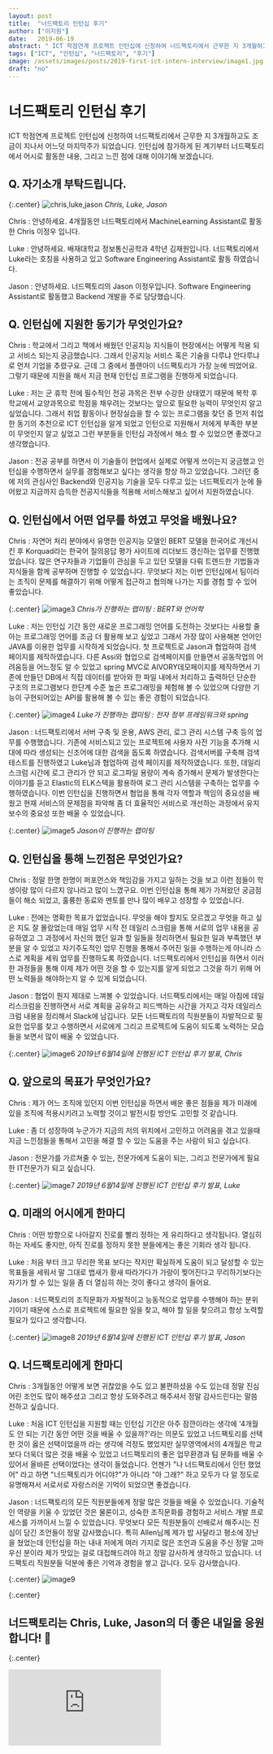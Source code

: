 ```yaml
---
layout: post
title:  "너드팩토리 인턴십 후기"
author: ["이지원"]
date:   2019-06-19
abstract: " ICT 학점연계 프로젝트 인턴십에 신청하여 너드팩토리에서 근무한 지 3개월하고도 조금이 지나서 어느덧 마지막주가 되었습니다. 인턴십에 참가하게 된 계기부터 너드팩토리에서 어시로 활동한 내용, 그리고 느낀 점에 대해 이야기해 보겠습니다. "
tags: ["ICT", "인턴십", "너드팩토리", "후기"]
image: /assets/images/posts/2019-first-ict-intern-interview/image1.jpg
draft: "no"	
---
```


# 너드팩토리 인턴십 후기

ICT 학점연계 프로젝트 인턴십에 신청하여 너드팩토리에서 근무한 지 3개월하고도 조금이 지나서 어느덧 마지막주가 되었습니다. 인턴십에 참가하게 된 계기부터 너드팩토리에서 어시로 활동한 내용, 그리고 느낀 점에 대해 이야기해 보겠습니다.

## Q. 자기소개 부탁드립니다.

{:.center}
![chris,luke,jason](/assets/images/posts/2019-first-ict-intern-interview/image2.png)
*Chris, Luke, Jason*

Chris : 안녕하세요. 4개월동안 너드팩토리에서 MachineLearning Assistant로 활동한 Chris 이정우 입니다. 

Luke : 안녕하세요. 배재대학교 정보통신공학과 4학년 김재원입니다.  너드팩토리에서 Luke라는 호칭을 사용하고 있고 Software Engineering Assistant로 활동 하였습니다. 

Jason : 안녕하세요. 너드팩토리의 Jason 이정우입니다. Software Engineering Assistant로 활동했고 Backend 개발을 주로 담당했습니다.

## Q. 인턴십에 지원한 동기가 무엇인가요?

Chris : 학교에서 그리고 책에서 배웠던 인공지능 지식들이 현장에서는 어떻게 적용 되고 서비스 되는지 궁금했습니다. 그래서 인공지능 서비스 혹은 기술을 다루냐 안다루냐로 먼저 기업을 추렸구요. 근데 그 중에서 플랜아이 너드팩토리가 가장 눈에 띄었어요. 그렇기 때문에 지원을 해서 지금 현재 인턴십 프로그램을 진행하게 되었습니다.

Luke : 저는 군 휴학 전에 필수적인 전공 과목은 전부 수강한 상태였기 때문에 복학 후 학교에서 교양과목으로 학점을 채우려는 것보다는 앞으로 필요한 능력이 무엇인지 알고 싶었습니다. 그래서 취업 활동이나 현장실습을 할 수 있는 프로그램을 찾던 중 먼저 취업한 동기의 추천으로 ICT 인턴십을 알게 되었고 인턴으로 지원해서 저에게 부족한 부분이 무엇인지 알고 싶었고 그런 부분들을 인턴십 과정에서 해소 할 수 있었으면 좋겠다고 생각했습니다.

Jason : 전공 공부를 하면서 이 기술들이 현업에서 실제로 어떻게 쓰이는지 궁금했고 인턴십을 수행하면서 실무를 경험해보고 싶다는 생각을 항상 하고 있었습니다. 그러던 중에 저의 관심사인 Backend와 인공지능 기술을 모두 다루고 있는 너드팩토리가 눈에 들어왔고 지금까지 습득한 전공지식들을 적용해 서비스해보고 싶어서 지원하였습니다.

## Q. 인턴십에서 어떤 업무를 하였고 무엇을 배웠나요?

Chris : 자연어 처리 분야에서 유명한 인공지능 모델인 BERT 모델을 한국어로 개선시킨 후 Korquad라는 한국어 질의응답 평가 사이트에 리더보드 갱신하는 업무를 진행했었습니다. 많은 연구자들과 기업들이 관심을 두고 있던 모델을 다뤄 트렌드한 기법들과 지식들을 함께 공부하며 진행할 수 있었습니다. 무엇보다 저는 이번 인턴십에서 팀이라는 조직이 문제를 해결하기 위해 어떻게 접근하고 협의해 나가는 지를 경험 할 수 있어 좋았습니다.

{:.center}
![image3](/assets/images/posts/2019-first-ict-intern-interview/image3.jpg)
*Chris가 진행하는 랩미팅 : BERT와 언어학*

Luke : 저는 인턴십 기간 동안 새로운 프로그래밍 언어를 도전하는 것보다는 사용할 줄 아는 프로그래밍 언어를 조금 더 활용해 보고 싶었고 그래서 가장 많이 사용해본 언어인 JAVA를 이용한 업무를 시작하게 되었습니다. 첫 프로젝트로 Jason과 협업하여 검색 페이지를 제작하였습니다. 다른 Assi와 협업으로 검색페이지를 만들면서 공동작업의 어려움등을 어느정도 알 수 있었고  spring MVC로  AIVORY데모페이지를 제작하면서 기존에 만들던 DB에서 직접 데이터를 받아와 한 파일 내에서 처리하고 출력하던 단순한 구조의 프로그램보다 한단계 수준 높은 프로그래밍을 체험해 볼 수 있었으며 다양한 기능이 구현되어있는 API를 활용해 볼 수 있는 좋은 경험이 되었습니다.

{:.center}
![image4](/assets/images/posts/2019-first-ict-intern-interview/image4.jpg)
*Luke가 진행하는 랩미팅 : 전자 정부 프레임워크와 spring*


Jason : 너드팩토리에서 서버 구축 및 운용, AWS 관리, 로그 관리 시스템 구축 등의 업무를 수행했습니다. 기존에 서비스되고 있는 프로젝트에 사용자 사전 기능을 추가해 시대에 따라 생성되는 신조어에 대한 검색을 돕도록 하였습니다. 검색서버를 구축해 검색테스트를 진행하였고 Luke님과 협업하여 검색 페이지를 제작하였습니다. 또한, 데일리스크럼 시간에 로그 관리가 안 되고 로그파일 용량이 계속 증가해서 문제가 발생한다는 이야기를 듣고 Elastic의 ELK스택을 활용하여 로그 관리 시스템을 구축하는 업무를 수행하였습니다. 이번 인턴십을 진행하면서 협업을 통해 각자 역할과 책임의 중요성을 배웠고 현재 서비스의 문제점을 파악해 좀 더 효율적인 서비스로 개선하는 과정에서 유지보수의 중요성 또한 배울 수 있었습니다.

{:.center}
![image5](/assets/images/posts/2019-first-ict-intern-interview/image5.jpg)
*Jason이 진행하는 랩미팅*

## Q. 인턴십을 통해 느낀점은 무엇인가요?

Chris : 정말 한명 한명이 퍼포먼스와 책임감을 가지고 일하는 것을 보고 이런 점들이 학생이랑 많이 다르지 않나라고 많이 느꼈구요. 이번 인턴십을 통해 제가 가져왔던 궁금점들이 해소 되었고, 훌륭한 동료와 멘토를 만나 많이 배우고 성장할 수 있었습니다.

Luke : 전에는 명확한 목표가 없었습니다. 무엇을 해야 할지도 모르겠고 무엇을 하고 싶은 지도 잘 몰랐었는데 매일 업무 시작 전 데일리 스크럼을 통해 서로의 업무 내용을 공유하였고 그 과정에서 자신의 했던 일과 할 일들을 정리하면서 필요한 일과 부족했던 부분을 알 수 있었고 자기주도적인 업무 진행을 통해서 주어진 일을 수행하는게 아니라 스스로 계획을 세워 업무를 진행하도록 하였습니다. 너드팩토리에서 인턴십을 하면서 이러한 과정들을 통해 이제 제가 어떤 것을 할 수 있는지를 알게 되었고 그것을 하기 위해 어떤 노력들을 해야하는지 알 수 있게 되었습니다.

Jason : 협업이 뭔지 제대로 느껴볼 수 있었습니다. 너드팩토리에서는 매일 아침에 데일리스크럼을 진행하면서 서로 계획을 공유하고 피드백하는 시간을 가지고 각자 데일리스크럼 내용을 정리해서 Slack에 남깁니다. 모든 너드팩토리의 직원분들이 자발적으로 필요한 업무를 찾고 수행하면서 서로에게 그리고 프로젝트에 도움이 되도록 노력하는 모습들을 보면서 많이 배울 수 있었습니다.

{:.center}
![image6](/assets/images/posts/2019-first-ict-intern-interview/image6.jpg)
*2019년 6월14일에 진행된 ICT 인턴십 후기 발표, Chris*

## Q. 앞으로의 목표가 무엇인가요?

Chris : 제가 어느 조직에 있던지 이번 인턴십을 하면서 배운 좋은 점들을 제가 미래에 있을 조직에 적용시키려고 노력할 것이고 발전시킬 방안도 고민할 것 같습니다.

Luke : 좀 더 성장하여 누군가가 지금의 저의 위치에서 고민하고 어려움을 겪고 있을때 지금 느낀점들을 통해서 고민을 해결 할 수 있는 도움을 주는 사람이 되고 싶습니다. 

Jason : 전문가를 가르쳐줄 수 있는, 전문가에게 도움이 되는, 그리고 전문가에게 필요한 IT전문가가 되고 싶습니다.

{:.center}
![image7](/assets/images/posts/2019-first-ict-intern-interview/image7.jpg)
*2019년 6월14일에 진행된 ICT 인턴십 후기 발표, Luke*

## Q. 미래의 어시에게 한마디

Chris : 어떤 방향으로 나아갈지 진로를 빨리 정하는 게 유리하다고 생각됩니다. 열심히 하는 자세도 좋지만, 아직 진로를 정하지 못한 분들에게는 좋은 기회라 생각 됩니다.

Luke : 처음 부터 크고 무리한 목표 보다는 작지만 확실하게 도움이 되고 달성할 수 있는 목표들을 세워서 말 그대로 뱁새가 황새 따라가다가 가랑이 찢어진다고 무리하기보다는 자기가 할 수 있는 일을 좀 더 열심히 하는 것이 좋다고 생각이 들어요.

Jason : 너드팩토리의 조직문화가 자발적이고 능동적으로 업무를 수행해야 하는 분위기이기 때문에 스스로 프로젝트에 필요한 일을 찾고, 해야 할 일을 찾으려고 항상 노력할 필요가 있다고 생각합니다.

{:.center}
![image8](/assets/images/posts/2019-first-ict-intern-interview/image8.jpg)
*2019년 6월14일에 진행된 ICT 인턴십 후기 발표, Jason*

## Q. 너드팩토리에게 한마디

Chris : 3개월동안 어떻게 보면 귀찮았을 수도 있고 불편하셨을 수도 있는데 정말 진심 어린 조언도 많이 해주셨고 그리고 항상 도와주려고 해주셔서 정말 감사드린다는 말씀 전하고 싶습니다.

Luke : 처음 ICT 인턴십을 지원할 때는 인턴십 기간은 아주 잠깐이라는 생각에 '4개월도 안 되는 기간 동안 어떤 것을 배울 수 있을까?'라는 의문도 있었고 너드팩토리를 선택한 것이 옳은 선택이었을까 라는 생각에 걱정도 했었지만 실무영역에서의 4개월은 학교보다 더욱더 많은 것을 배울 수 있었고 너드팩토리의 좋은 업무환경과 팀 문화를 배울 수 있어서 올바른 선택이었다는 생각이 들었습니다. 언젠가 "나 너드팩토리에서 인턴 했었어" 라고 하면 "너드팩토리가 어디야?"가 아니라 "아 그래?" 하고 모두가 다 알 정도로 유명해져서 서로서로 자랑스러운 기억이 되었으면 좋겠습니다.

Jason : 너드팩토리의 모든 직원분들에게 정말 많은 것들을 배울 수 있었습니다. 기술적인 역량을 키울 수 있었던 것은 물론이고, 성숙한 조직문화를 경험하고 서비스 개발 프로세스를 가까이서 느낄 수 있었습니다. 무엇보다 모든 직원분들이 선배로서 해주시는 진심이 담긴 조언들이 정말 감사했습니다. 특히 Allen님께 제가 밥 사달라고 평소에 장난을 쳤었는데 인턴십을 하는 내내 저에게 여러 가지로 많은 조언과 도움을 주신 정말 고마우신 분이라 제가 맛있는 걸로 대접해드려야 하고 정말 감사하게 생각하고 있습니다. 너드팩토리 직원분들 덕분에 좋은 기억과 경험을 쌓고 갑니다. 모두 감사했습니다.

{:.center}
![image9](/assets/images/posts/2019-first-ict-intern-interview/image9.jpg)

{:.center}
## 너드팩토리는 Chris, Luke, Jason의 더 좋은 내일을 응원합니다! 💪

{:.center}
<div>
  <iframe id="ytplayer" type="text/html" src="https://www.youtube.com/embed/NL1yvVVGxRU?origin=http://nerdfactory.ai" frameborder="0"></iframe>
</div>